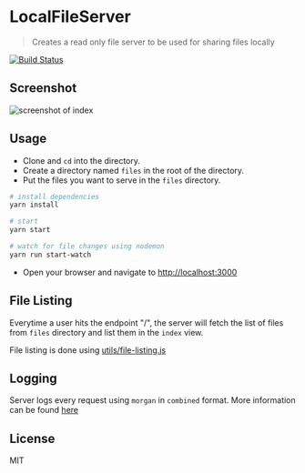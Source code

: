 # LocalFileServer
> Creates a read only file server to be used for sharing files locally

[![Build Status](https://travis-ci.org/ShawonAshraf/LocalFileServer.svg?branch=master)](https://travis-ci.org/ShawonAshraf/LocalFileServer)

## Screenshot

![screenshot of index](https://imgur.com/Jd8WePP.png)

## Usage

- Clone and `cd` into the directory.
- Create a directory named `files` in the root of the directory.
- Put the files you want to serve in the `files` directory.

```bash
# install dependencies
yarn install

# start
yarn start

# watch for file changes using nodemon
yarn run start-watch
```
- Open your browser and navigate to [http://localhost:3000](http://localhost:3000)


## File Listing
Everytime a user hits the endpoint "/", the server will fetch the list of files from `files` directory and list them in the `index` view.

File listing is done using [utils/file-listing.js](utils/file-listing.js)

## Logging
Server logs every request using `morgan` in `combined` format. More information can be found [here](https://github.com/expressjs/morgan#combined)

## License
MIT


